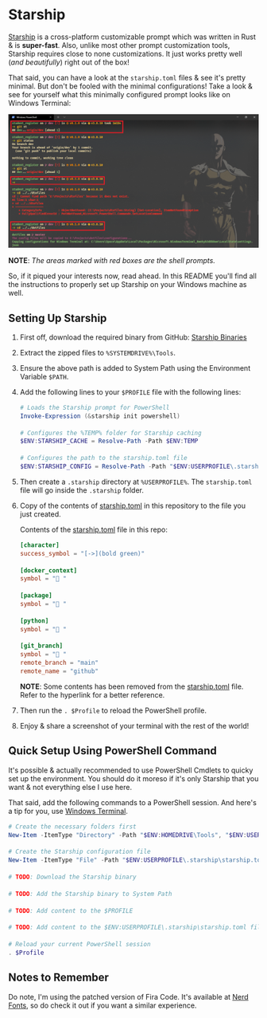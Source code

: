 # Starship

[Starship][Starship] is a cross-platform customizable prompt which was written in Rust & is **super-fast**. Also, unlike most other prompt customization tools, Starship requires close to none customizations. It just works pretty well (_and beautifully_) right out of the box!

That said, you can have a look at the `starship.toml` files & see it's pretty minimal. But don't be fooled with the minimal configurations! Take a look & see for yourself what this minimally configured prompt looks like on Windows Terminal:

![Starship Prompt screenshot](../../assets/starship_prompt.PNG)

**NOTE**: _The areas marked with red boxes are the shell prompts._

So, if it piqued your interests now, read ahead. In this README you'll find all the instructions to properly set up Starship on your Windows machine as well.

## Setting Up Starship
<!-- TODO: Recommend the automated install script -->
1. First off, download the required binary from GitHub: [Starship Binaries][Starship Binaries]
2. Extract the zipped files to `%SYSTEMDRIVE%\Tools`.
3. Ensure the above path is added to System Path using the Environment Variable `$PATH`.
4. Add the following lines to your `$PROFILE` file with the following lines:

    ```powershell
    # Loads the Starship prompt for PowerShell
    Invoke-Expression (&starship init powershell)

    # Configures the %TEMP% folder for Starship caching
    $ENV:STARSHIP_CACHE = Resolve-Path -Path $ENV:TEMP

    # Configures the path to the starship.toml file
    $ENV:STARSHIP_CONFIG = Resolve-Path -Path "$ENV:USERPROFILE\.starship\starship.toml
    ```

5. Then create a `.starship` directory at `%USERPROFILE%`. The `starship.toml` file will go inside the `.starship` folder.
6. Copy of the contents of [starship.toml](starship.toml) in this repository to the file you just created.

    Contents of the [starship.toml](starship.toml) file in this repo:

    ```toml
    [character]
    success_symbol = "[->](bold green)"

    [docker_context]
    symbol = " "

    [package]
    symbol = " "

    [python]
    symbol = " "

    [git_branch]
    symbol = " "
    remote_branch = "main"
    remote_name = "github"
    ```

    **NOTE**: Some contents has been removed from the [starship.toml](starship.toml) file. Refer to the hyperlink for a better reference.

7. Then run the `. $Profile` to reload the PowerShell profile.
8. Enjoy & share a screenshot of your terminal with the rest of the world!

## Quick Setup Using PowerShell Command

It's possible & actually recommended to use PowerShell Cmdlets to quicky set up the environment. You should do it moreso if it's only Starship that you want & not everything else I use here.

That said, add the following commands to a PowerShell session. And here's a tip for you, use [Windows Terminal](../windows-terminal).

```powershell
# Create the necessary folders first
New-Item -ItemType "Directory" -Path "$ENV:HOMEDRIVE\Tools", "$ENV:USERPROFILE\.starship" -Force

# Create the Starship configuration file
New-Item -ItemType "File" -Path "$ENV:USERPROFILE\.starship\starship.toml"

# TODO: Download the Starship binary

# TODO: Add the Starship binary to System Path 

# TODO: Add content to the $PROFILE

# TODO: Add content to the $ENV:USERPROFILE\.starship\starship.toml file

# Reload your current PowerShell session
. $Profile
```

## Notes to Remember

Do note, I'm using the patched version of Fira Code. It's available at [Nerd Fonts][Nerd Fonts], so do check it out if you want a similar experience.

<!-- Reference Links -->
[Starship]: https://starship.rs/
[Starship Binaries]: https://github.com/starship/starship/releases
[Nerd Fonts]: https://www.nerdfonts.com/
